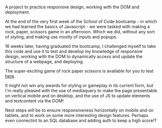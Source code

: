 A project to practice responsive design, working with the DOM and deployment.

At the end of the very first week of the School of Code bootcamp - in which we had learned the basics of Javascript - we were tasked with making a rock, paper, scissors game in an afternoon. Which we did, without any sort of styling, and making use mostly of inputs and popups.

16 weeks later, having graduated the bootcamp, I challenged myself to take this code and use it to test and develop my knowledge of responsive design, working with the DOM to dynamically access and update the structure of a webpage, and deploying.

The super-exciting game of rock paper scissors is available for you to test <a href="https://rps-mrb.vercel.app/" target='blank' >here</a>. 

It might not win any awards for styling or gameplay in its current form, but I'm really pleased with the use of mediaquery to make the page presentable on vertical mobile and on desktop, and the use of JS to update elements and textcontent via the DOM!

Next steps will be to ensure responsiveness horizontally on mobile and on tablets, and to work on some more interesting design features. Perhaps even connectint to an SQL database and adding auth to keep a high score!?


